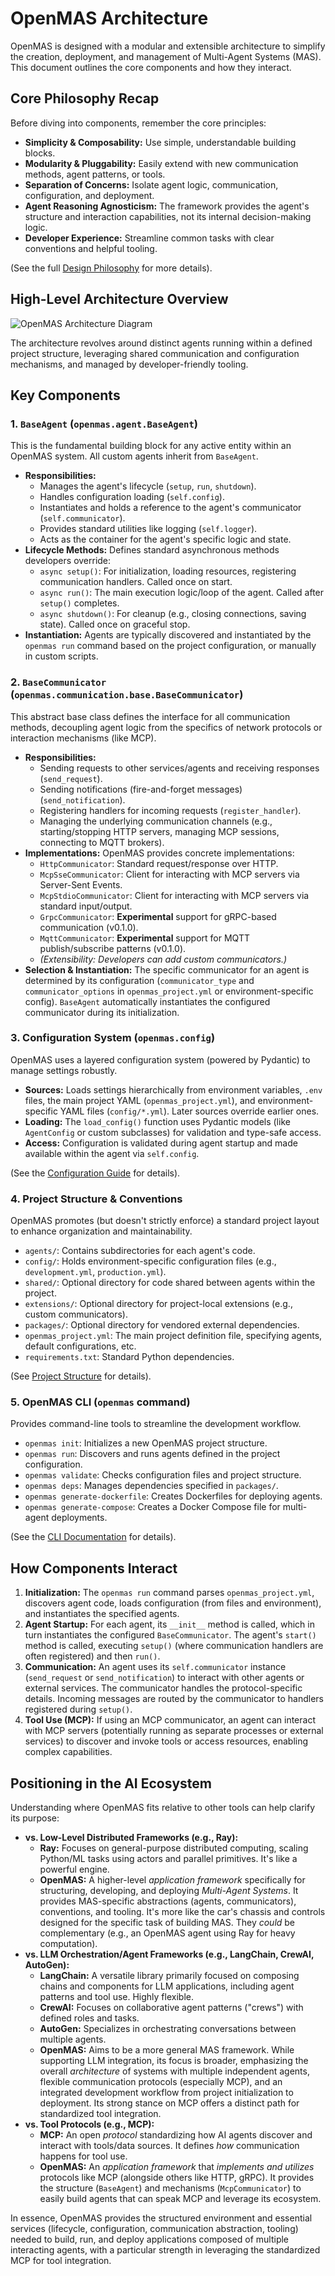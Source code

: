 # OpenMAS Architecture

OpenMAS is designed with a modular and extensible architecture to simplify the creation, deployment, and management of Multi-Agent Systems (MAS). This document outlines the core components and how they interact.

## Core Philosophy Recap

Before diving into components, remember the core principles:

* **Simplicity & Composability:** Use simple, understandable building blocks.
* **Modularity & Pluggability:** Easily extend with new communication methods, agent patterns, or tools.
* **Separation of Concerns:** Isolate agent logic, communication, configuration, and deployment.
* **Agent Reasoning Agnosticism:** The framework provides the agent's structure and interaction capabilities, not its internal decision-making logic.
* **Developer Experience:** Streamline common tasks with clear conventions and helpful tooling.

(See the full [Design Philosophy](design.md) for more details).

## High-Level Architecture Overview

![OpenMAS Architecture Diagram](images/openmas-architecture-diagram.png "OpenMAS Architecture Diagram")

The architecture revolves around distinct agents running within a defined project structure, leveraging shared communication and configuration mechanisms, and managed by developer-friendly tooling.

## Key Components

### 1. `BaseAgent` (`openmas.agent.BaseAgent`)

This is the fundamental building block for any active entity within an OpenMAS system. All custom agents inherit from `BaseAgent`.

* **Responsibilities:**
    * Manages the agent's lifecycle (`setup`, `run`, `shutdown`).
    * Handles configuration loading (`self.config`).
    * Instantiates and holds a reference to the agent's communicator (`self.communicator`).
    * Provides standard utilities like logging (`self.logger`).
    * Acts as the container for the agent's specific logic and state.
* **Lifecycle Methods:** Defines standard asynchronous methods developers override:
    * `async setup()`: For initialization, loading resources, registering communication handlers. Called once on start.
    * `async run()`: The main execution logic/loop of the agent. Called after `setup()` completes.
    * `async shutdown()`: For cleanup (e.g., closing connections, saving state). Called once on graceful stop.
* **Instantiation:** Agents are typically discovered and instantiated by the `openmas run` command based on the project configuration, or manually in custom scripts.

### 2. `BaseCommunicator` (`openmas.communication.base.BaseCommunicator`)

This abstract base class defines the interface for all communication methods, decoupling agent logic from the specifics of network protocols or interaction mechanisms (like MCP).

* **Responsibilities:**
    * Sending requests to other services/agents and receiving responses (`send_request`).
    * Sending notifications (fire-and-forget messages) (`send_notification`).
    * Registering handlers for incoming requests (`register_handler`).
    * Managing the underlying communication channels (e.g., starting/stopping HTTP servers, managing MCP sessions, connecting to MQTT brokers).
* **Implementations:** OpenMAS provides concrete implementations:
    * `HttpCommunicator`: Standard request/response over HTTP.
    * `McpSseCommunicator`: Client for interacting with MCP servers via Server-Sent Events.
    * `McpStdioCommunicator`: Client for interacting with MCP servers via standard input/output.
    * `GrpcCommunicator`: **Experimental** support for gRPC-based communication (v0.1.0).
    * `MqttCommunicator`: **Experimental** support for MQTT publish/subscribe patterns (v0.1.0).
    * *(Extensibility: Developers can add custom communicators.)*
* **Selection & Instantiation:** The specific communicator for an agent is determined by its configuration (`communicator_type` and `communicator_options` in `openmas_project.yml` or environment-specific config). `BaseAgent` automatically instantiates the configured communicator during its initialization.

### 3. Configuration System (`openmas.config`)

OpenMAS uses a layered configuration system (powered by Pydantic) to manage settings robustly.

* **Sources:** Loads settings hierarchically from environment variables, `.env` files, the main project YAML (`openmas_project.yml`), and environment-specific YAML files (`config/*.yml`). Later sources override earlier ones.
* **Loading:** The `load_config()` function uses Pydantic models (like `AgentConfig` or custom subclasses) for validation and type-safe access.
* **Access:** Configuration is validated during agent startup and made available within the agent via `self.config`.

(See the [Configuration Guide](guides/configuration.md) for details).

### 4. Project Structure & Conventions

OpenMAS promotes (but doesn't strictly enforce) a standard project layout to enhance organization and maintainability.

* `agents/`: Contains subdirectories for each agent's code.
* `config/`: Holds environment-specific configuration files (e.g., `development.yml`, `production.yml`).
* `shared/`: Optional directory for code shared between agents within the project.
* `extensions/`: Optional directory for project-local extensions (e.g., custom communicators).
* `packages/`: Optional directory for vendored external dependencies.
* `openmas_project.yml`: The main project definition file, specifying agents, default configurations, etc.
* `requirements.txt`: Standard Python dependencies.

(See [Project Structure](project_structure.md) for details).

### 5. OpenMAS CLI (`openmas` command)

Provides command-line tools to streamline the development workflow.

* `openmas init`: Initializes a new OpenMAS project structure.
* `openmas run`: Discovers and runs agents defined in the project configuration.
* `openmas validate`: Checks configuration files and project structure.
* `openmas deps`: Manages dependencies specified in `packages/`.
* `openmas generate-dockerfile`: Creates Dockerfiles for deploying agents.
* `openmas generate-compose`: Creates a Docker Compose file for multi-agent deployments.

(See the [CLI Documentation](cli/index.md) for details).

## How Components Interact

1.  **Initialization:** The `openmas run` command parses `openmas_project.yml`, discovers agent code, loads configuration (from files and environment), and instantiates the specified agents.
2.  **Agent Startup:** For each agent, its `__init__` method is called, which in turn instantiates the configured `BaseCommunicator`. The agent's `start()` method is called, executing `setup()` (where communication handlers are often registered) and then `run()`.
3.  **Communication:** An agent uses its `self.communicator` instance (`send_request` or `send_notification`) to interact with other agents or external services. The communicator handles the protocol-specific details. Incoming messages are routed by the communicator to handlers registered during `setup()`.
4.  **Tool Use (MCP):** If using an MCP communicator, an agent can interact with MCP servers (potentially running as separate processes or external services) to discover and invoke tools or access resources, enabling complex capabilities.

## Positioning in the AI Ecosystem

Understanding where OpenMAS fits relative to other tools can help clarify its purpose:

* **vs. Low-Level Distributed Frameworks (e.g., Ray):**
    * **Ray:** Focuses on general-purpose distributed computing, scaling Python/ML tasks using actors and parallel primitives. It's like a powerful engine.
    * **OpenMAS:** A higher-level *application framework* specifically for structuring, developing, and deploying *Multi-Agent Systems*. It provides MAS-specific abstractions (agents, communicators), conventions, and tooling. It's more like the car's chassis and controls designed for the specific task of building MAS. They *could* be complementary (e.g., an OpenMAS agent using Ray for heavy computation).
* **vs. LLM Orchestration/Agent Frameworks (e.g., LangChain, CrewAI, AutoGen):**
    * **LangChain:** A versatile library primarily focused on composing chains and components for LLM applications, including agent patterns and tool use. Highly flexible.
    * **CrewAI:** Focuses on collaborative agent patterns ("crews") with defined roles and tasks.
    * **AutoGen:** Specializes in orchestrating conversations between multiple agents.
    * **OpenMAS:** Aims to be a more general MAS framework. While supporting LLM integration, its focus is broader, emphasizing the overall *architecture* of systems with multiple independent agents, flexible communication protocols (especially MCP), and an integrated development workflow from project initialization to deployment. Its strong stance on MCP offers a distinct path for standardized tool integration.
* **vs. Tool Protocols (e.g., MCP):**
    * **MCP:** An open *protocol* standardizing how AI agents discover and interact with tools/data sources. It defines *how* communication happens for tool use.
    * **OpenMAS:** An *application framework* that *implements and utilizes* protocols like MCP (alongside others like HTTP, gRPC). It provides the structure (`BaseAgent`) and mechanisms (`McpCommunicator`) to easily build agents that can speak MCP and leverage its ecosystem.

In essence, OpenMAS provides the structured environment and essential services (lifecycle, configuration, communication abstraction, tooling) needed to build, run, and deploy applications composed of multiple interacting agents, with a particular strength in leveraging the standardized MCP for tool integration.
